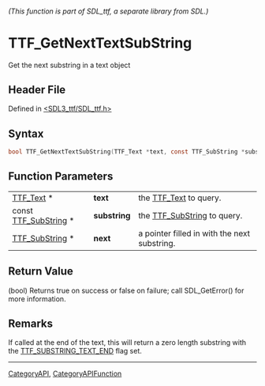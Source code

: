 ###### (This function is part of SDL_ttf, a separate library from SDL.)
# TTF_GetNextTextSubString

Get the next substring in a text object

## Header File

Defined in [<SDL3_ttf/SDL_ttf.h>](https://github.com/libsdl-org/SDL_ttf/blob/main/include/SDL3_ttf/SDL_ttf.h)

## Syntax

```c
bool TTF_GetNextTextSubString(TTF_Text *text, const TTF_SubString *substring, TTF_SubString *next);
```

## Function Parameters

|                                        |               |                                              |
| -------------------------------------- | ------------- | -------------------------------------------- |
| [TTF_Text](TTF_Text) *                 | **text**      | the [TTF_Text](TTF_Text) to query.           |
| const [TTF_SubString](TTF_SubString) * | **substring** | the [TTF_SubString](TTF_SubString) to query. |
| [TTF_SubString](TTF_SubString) *       | **next**      | a pointer filled in with the next substring. |

## Return Value

(bool) Returns true on success or false on failure; call SDL_GetError() for
more information.

## Remarks

If called at the end of the text, this will return a zero length substring
with the [TTF_SUBSTRING_TEXT_END](TTF_SUBSTRING_TEXT_END) flag set.

----
[CategoryAPI](CategoryAPI), [CategoryAPIFunction](CategoryAPIFunction)

